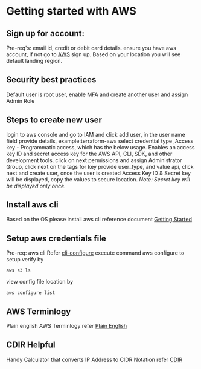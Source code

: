 <!-- README DOCUMENT -->
# Getting started with AWS

## Sign up for account:
Pre-req's: email id, credit or debit card details.
ensure you have aws account, if not go to [AWS](https://aws.amazon.com/console/) sign up.
Based on your location you will see default landing region.

## Security best practices
Default user is root user, enable MFA and create another user and assign Admin Role

## Steps to create new user
login to aws console and go to IAM and click add user, in the user name field provide details, example:terraform-aws
select credential type ,Access key - Programmatic access, which has the below usage.
Enables an access key ID and secret access key for the AWS API, CLI, SDK, and other development tools.
click on next permissions and assign Administrator Group, click next on the tags
for key provide user_type, and value api, click next and create user, once the user is created Access Key ID & Secret key will be displayed, copy the values to secure location. 
*Note: Secret key will be displayed only once.*

## Install aws cli
Based on the OS please install aws cli reference document [Getting Started](https://docs.aws.amazon.com/cli/latest/userguide/getting-started-install.html)

## Setup aws credentials file
Pre-req: aws cli
Refer [cli-configure](https://docs.aws.amazon.com/cli/latest/userguide/cli-configure-files.html)
execute command aws configure to setup
verify by 
```
aws s3 ls
```
view config file location by 
```
aws configure list
```

## AWS Terminlogy 
Plain english AWS Terminlogy refer [Plain English](https://expeditedsecurity.com/aws-in-plain-english/)

## CDIR Helpful
Handy Calculator that converts IP Address to CIDR Notation refer [CDIR](https://cidr.xyz/)





